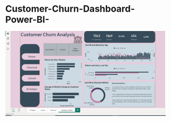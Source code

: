 # Customer-Churn-Dashboard-Power-BI-
![image alt](https://github.com/MahmoudSaied-12/Customer-Churn-Dashboard-Power-BI-/blob/bdf808011954f81516bdffe7d77ef15b0759dcdf/customer%20churn.PNG)
